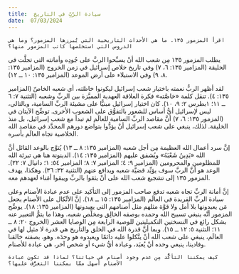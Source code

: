 ```yaml
---
title:  سيادة الرَّبِّ في التاريخ
date:  07/03/2024
---
```


`اقرأ المزمور ١٣٥. ما هي الأحداث التاريخية التي يُبرزها المزمور؟ وما هي الدروس التي استخلصها كاتب المزمور منها؟`

يطلب المزمور ١٣٥ مِن شعب الله أنْ يسبِّحوا الربَّ على جُودِه وأمانته التي تجلَّت في الخليقة (المزامير ١٣٥: ٦، ٧) وفي تاريخ خلاص إسرائيل في زمن الخروج (المزامير ١٣٥: ٨، ٩) وفي الاستيلاء على أرض الموعد (المزامير ١٣٥: ١٠ ــ ١٢).

لقد أظهر الربُّ نعمته باختيار شعب إسرائيل ليكونوا خاصَّته، أي شعبه الخاصّ (المزامير ١٣٥: ٤). تنقل كلمة «خاصَّته» فكرة العلاقة العهدية المميَّزة بين الربِّ وشعبه (التثنية ٧: ٦ ــ ١١؛ ١بطرس ٢: ٩، ١٠). كان اختيار إسرائيل مبنيًّا على مشيئة الربِّ السامية، وبالتالي، ليس لإسرائيل أيُّ أساس للشعور بالتفوُّق على الشعوب الأخرى. توضِّح الآيتان في (المزمور ١٣٥: ٦، ٧) أنَّ مقاصد الربِّ السامية للعالَم لم تبدأ مع شعب إسرائيل، بل منذ الخليقة. لذلك، ينبغي على شعب إسرائيل أنْ يؤدُّوا بتواضع دورهم المحدَّد في مقاصد الله الخلاصية تجاه العالَم بأسره.

إنَّ سرد أعمال الله العظيمة مِن أجل شعبه (المزامير ١٣٥: ٨ ــ ١٣) يُتوَّج بالوعد القائل أنَّ الله «يَدِينُ شَعْبَهُ» ويُشفق عليهم (المزامير ١٣٥: ١٤). الدينونة هنا هي تبرئة الله للمظلومين والمحرومين (المزامير ٩: ٤؛ المزامير ٧: ٨؛ المزامير ٥٤: ١؛ دانيال ٧: ٢٢). الوعد هو أنَّ الربَّ سوف يؤيِّد قضيَّة شعبه ويدافع عنهم (التثنية ٣٢: ٣٦). وهكذا، يهدف المزمور ١٣٥ إلى تشجيع شعب الله على أنْ يثقوا بالربِّ ويبقوا أمَناء لعهدهم معه.

إنَّ أمانة الربِّ تجاه شعبه تدفع صاحب المزمور إلى التأكيد على عدم عبادة الأصنام وعلى سيادة الربِّ الفريدة في العالَم (المزامير ١٣٥: ١٥ ــ ١٨). إنَّ الاتِّكال على الأصنام يجعل مَن يعبدونها بلا أمل ولا قوَّة مثلهم مثل أصنامهم التي يعبدونها (المزامير ١٣٥: ١٨). يوضِّح المزمور أنَّه ينبغي تسبيح الله وحمده بوصفه الخالِق ومخلِّص شعبه. وهذا ما يتمُّ التعبير عنه بشكل رائع في النسختين التكميليتين للوصية الرابعة مِن الوصايا العشر (الخروج ٢٠: ٨ ــ ١١؛ التثنية ٥: ١٢ ــ ١٥). وبما أنَّ قدرة الله في الخلق والتاريخ هي قدرة لا مثيل لها في العالَم، ينبغي على شعب الله أنْ يتَّكلوا عليه دائمًا ويعبدوه هو وحدَه. وهو، بصفته خالقنا وفادينا، ينبغي وحده أنْ يُعبَد، وعبادة أيُّ شيء أو شخص آخر، هي عبادة للأصنام.

`كيف يمكننا التأكُّد مِن عدم وجود أصنام في حياتنا؟ لماذا قد تكون عبادة الأصنام أسهل ممَّا يمكننا التعرُّف عليها؟`